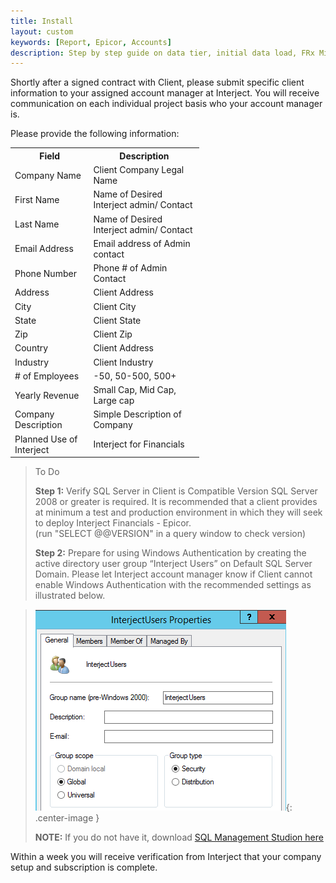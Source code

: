 ```yaml
---
title: Install
layout: custom
keywords: [Report, Epicor, Accounts]
description: Step by step guide on data tier, initial data load, FRx Migration, and other key processes of installing of Interject for Financials Epicor.
---
```


Shortly after a signed contract with Client, please submit specific client information to your assigned account manager at Interject. You will receive communication on each individual project  basis who your account manager is.

Please provide the following information:

<table style="max-width: 60%;">
  <tr>
    <th>Field</th>
    <th>Description</th>
  </tr>
  <tr>
    <td>Company Name</td>
    <td>Client Company Legal Name</td>
  </tr>
  <tr>
    <td>First Name</td>
    <td>Name of Desired Interject admin/ Contact</td>
  </tr>
  <tr>
    <td>Last Name</td>
    <td>Name of Desired Interject admin/ Contact</td>
  </tr>
  <tr>
    <td>Email Address</td>
    <td>Email address of Admin contact</td>
  </tr>
  <tr>
    <td>Phone Number</td>
    <td>Phone # of Admin Contact</td>
  </tr>
  <tr>
    <td>Address</td>
    <td>Client Address</td>
  </tr>
  <tr>
    <td>City</td>
    <td>Client City</td>
  </tr>
  <tr>
    <td>State</td>
    <td>Client State</td>
  </tr>
  <tr>
    <td>Zip</td>
    <td>Client Zip</td>
  </tr>
  <tr>
    <td>Country</td>
    <td>Client Address</td>
  </tr>
  <tr>
    <td>Industry</td>
    <td>Client Industry</td>
  </tr>
  <tr>
    <td># of Employees</td>
    <td>-50, 50-500, 500+</td>
  </tr>
  <tr>
    <td>Yearly Revenue</td>
    <td>Small Cap, Mid Cap, Large cap</td>
  </tr>
  <tr>
    <td>Company Description</td>
    <td>Simple Description of Company</td>
  </tr>
  <tr>
    <td>Planned Use of Interject</td>
    <td>Interject for Financials</td>
  </tr>
</table>



> To Do
>
> **Step 1:** Verify SQL Server in Client is Compatible Version
> SQL Server 2008 or greater is required. It is recommended that a client provides at minimum a test and production environment in which they will seek to deploy Interject Financials - Epicor.  
(run "SELECT @@VERSION" in a query window to check version)
>
> **Step 2:** Prepare for using Windows Authentication by creating the active directory user group “Interject Users” on Default SQL Server Domain. Please let Interject account manager know if Client cannot enable Windows Authentication with the recommended settings as illustrated below.

>
> ![Active User](/images/A-SQL-Installation/ActiveUser.png){: .center-image }
>
> **NOTE:** If you do not have it, download [SQL Management Studion here](https://docs.microsoft.com/en-us/sql/ssms/download-sql-server-management-studio-ssms?view=sql-server-2017)
>
>

Within a week you will receive verification from Interject that your company setup and subscription is complete.
